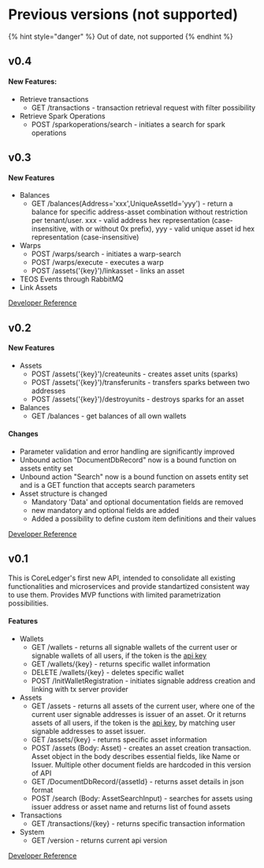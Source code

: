 # Previous versions (not supported)

{% hint style="danger" %}
Out of date, not supported
{% endhint %}

## v0.4 <a href="#v2_2_new_features" id="v2_2_new_features"></a>

#### New Features: <a href="#v2_2_new_features" id="v2_2_new_features"></a>

* Retrieve transactions
  * GET /transactions - transaction retrieval request with filter possibility
* Retrieve Spark Operations
  * POST /sparkoperations/search - initiates a search for spark operations

## v0.3 <a href="#v2_2_new_features" id="v2_2_new_features"></a>

#### New Features <a href="#v2_2_new_features" id="v2_2_new_features"></a>

* Balances
  * GET /balances(Address='xxx',UniqueAssetId='yyy') - return a balance for specific address-asset combination without restriction per tenant/user. xxx - valid address hex representation (case-insensitive, with or without 0x prefix), yyy - valid unique asset id hex representation (case-insensitive)
* Warps
  * POST /warps/search - initiates a warp-search
  * POST /warps/execute - executes a warp
  * POST /assets('{key}')/linkasset - links an asset
* TEOS Events through RabbitMQ
* Link Assets

[Developer Reference](https://teos-dev2.dev.coreledger.net/swagger/index.html)

## v0.2

#### New Features <a href="#v2_2_new_features" id="v2_2_new_features"></a>

* Assets
  * POST /assets('{key}')/createunits - creates asset units (sparks)
  * POST /assets('{key}')/transferunits - transfers sparks between two addresses
  * POST /assets('{key}')/destroyunits - destroys sparks for an asset
* Balances
  * GET /balances - get balances of all own wallets

#### Changes

* Parameter validation and error handling are significantly improved
* Unbound action "DocumentDbRecord" now is a bound function on assets entity set
* Unbound action "Search" now is a bound function on assets entity set and is a GET function that accepts search parameters
* Asset structure is changed
  * Mandatory 'Data' and optional documentation fields are removed
  * new mandatory and optional fields are added
  * Added a possibility to define custom item definitions and their values

[Developer Reference](https://teos-uat.dev.coreledger.net/swagger/index.html?urls.primaryName=TEOS%20Api%20v0.2)

## v0.1

This is CoreLedger's first new API, intended to consolidate all existing functionalities and microservices and provide standartized consistent way to use them. Provides MVP functions with limited parametrization possibilities.

#### Features <a href="#v2_1_new_features" id="v2_1_new_features"></a>

* Wallets
  * GET /wallets - returns all signable wallets of the current user or signable wallets of all users, if the token is the [api key](../using-the-teos-api/authentication.md)
  * GET /wallets/{key} - returns specific wallet information
  * DELETE /wallets/{key} - deletes specific wallet
  * POST /InitWalletRegistration - initiates signable address creation and linking with tx server provider
* Assets
  * GET /assets - returns all assets of the current user, where one of the current user signable addresses is issuer of an asset. Or it returns assets of all users, if the token is the [api key](../using-the-teos-api/authentication.md), by matching user signable addresses to asset issuer.
  * GET /assets/{key} - returns specific asset information
  * POST /assets (Body: Asset) - creates an asset creation transaction. Asset object in the body describes essential fields, like Name or Issuer. Multiple other document fields are hardcoded in this version of API
  * GET /DocumentDbRecord/{assetId} - returns asset details in json format
  * POST /search (Body: AssetSearchInput) - searches for assets using issuer address or asset name and returns list of found assets
* Transactions
  * GET /transactions/{key} - returns specific transaction information
* System
  * GET /version - returns current api version

[Developer Reference](https://teos-uat.dev.coreledger.net/swagger/index.html?urls.primaryName=TEOS%20Api%20v0.1)
